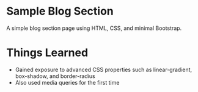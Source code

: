 # Sample Blog Section

A simple blog section page using HTML, CSS, and minimal Bootstrap. 

# Things Learned
* Gained exposure to advanced CSS properties such as linear-gradient, box-shadow, and border-radius
* Also used media queries for the first time